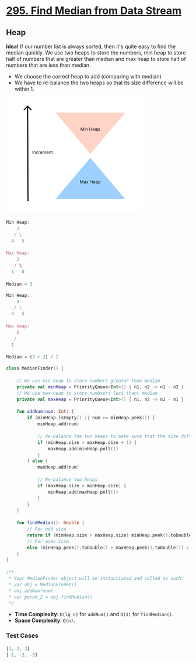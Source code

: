 # [295. Find Median from Data Stream](https://leetcode.com/problems/find-median-from-data-stream/)

## Heap
**Idea!** If our number list is always sorted, then it's quite easy to find the median quickly.
We use two heaps to store the numbers, min heap to store half of numbers that are greater than median and max heap to store half of numbers that are less than median.

* We choose the correct heap to add (comparing with median)
* We have to re-balance the two heaps so that its size difference will be within 1.

![](../media/295.find-median-from-data-stream.png)

```js
Min Heap:
    3
   / \
  4   5

Max Heap:
    2
   / \
  1   0

Median = 3
```

```js
Min Heap:
    3
   / \
  4   5

Max Heap:
    2
   /
  1

Median = (3 + 2) / 2
```


```kotlin
class MedianFinder() {
    
    // We use min heap to store numbers greater than median
    private val minHeap = PriorityQueue<Int>() { n1, n2 -> n1 - n2 }
    // We use max heap to store numbsers less thant median
    private val maxHeap = PriorityQueue<Int>() { n1, n2 -> n2 - n1 }

    fun addNum(num: Int) {
        if (minHeap.isEmpty() || num >= minHeap.peek()) {
            minHeap.add(num)
            
            // Re-balance the two heaps to make sure that the size difference will be <= 1
            if (minHeap.size > maxHeap.size + 1) {
                maxHeap.add(minHeap.poll())
            }
        } else {
            maxHeap.add(num)

            // Re-balance two heaps
            if (maxHeap.size > minHeap.size) {
                minHeap.add(maxHeap.poll())
            }
        }
    }

    fun findMedian(): Double {
        // For odd size
        return if (minHeap.size > maxHeap.size) minHeap.peek().toDouble()
        // For even size
        else (minHeap.peek().toDouble() + maxHeap.peek().toDouble()) / 2.0
    }
}

/**
 * Your MedianFinder object will be instantiated and called as such:
 * var obj = MedianFinder()
 * obj.addNum(num)
 * var param_2 = obj.findMedian()
 */
```

* **Time Complexity**: `O(lg n)` for `addNum()` and `O(1)` for `findMedian()`.
* **Space Complexity**: `O(n)`.

### Test Cases
```js
[1, 2, 3]
[-1, -2, -3] 
```